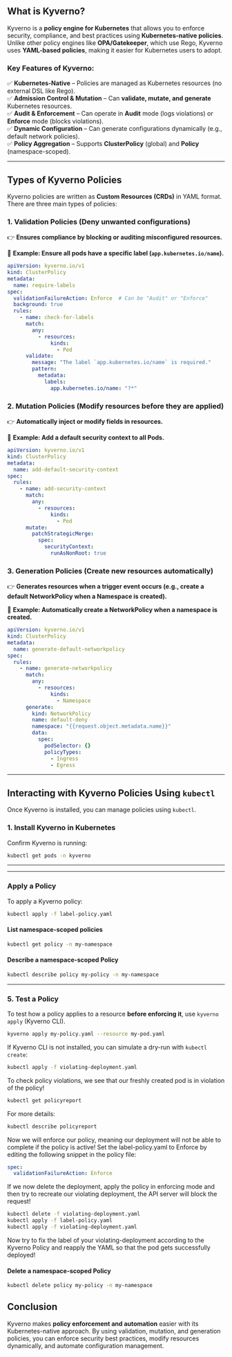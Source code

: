 ## **What is Kyverno?**  
Kyverno is a **policy engine for Kubernetes** that allows you to enforce security, compliance, and best practices using **Kubernetes-native policies**. Unlike other policy engines like **OPA/Gatekeeper**, which use Rego, Kyverno uses **YAML-based policies**, making it easier for Kubernetes users to adopt.  

### **Key Features of Kyverno:**  
✅ **Kubernetes-Native** – Policies are managed as Kubernetes resources (no external DSL like Rego).  
✅ **Admission Control & Mutation** – Can **validate, mutate, and generate** Kubernetes resources.  
✅ **Audit & Enforcement** – Can operate in **Audit** mode (logs violations) or **Enforce** mode (blocks violations).  
✅ **Dynamic Configuration** – Can generate configurations dynamically (e.g., default network policies).  
✅ **Policy Aggregation** – Supports **ClusterPolicy** (global) and **Policy** (namespace-scoped).  

---

## **Types of Kyverno Policies**  
Kyverno policies are written as **Custom Resources (CRDs)** in YAML format. There are three main types of policies:  

### **1. Validation Policies** (Deny unwanted configurations)  
👉 **Ensures compliance by blocking or auditing misconfigured resources.**  

🔹 **Example: Ensure all pods have a specific label (`app.kubernetes.io/name`).**  
```yaml
apiVersion: kyverno.io/v1
kind: ClusterPolicy
metadata:
  name: require-labels
spec:
  validationFailureAction: Enforce  # Can be "Audit" or "Enforce"
  background: true
  rules:
    - name: check-for-labels
      match:
        any:
          - resources:
              kinds:
                - Pod
      validate:
        message: "The label `app.kubernetes.io/name` is required."
        pattern:
          metadata:
            labels:
              app.kubernetes.io/name: "?*"
```

### **2. Mutation Policies** (Modify resources before they are applied)  
👉 **Automatically inject or modify fields in resources.**  

🔹 **Example: Add a default security context to all Pods.**  
```yaml
apiVersion: kyverno.io/v1
kind: ClusterPolicy
metadata:
  name: add-default-security-context
spec:
  rules:
    - name: add-security-context
      match:
        any:
          - resources:
              kinds:
                - Pod
      mutate:
        patchStrategicMerge:
          spec:
            securityContext:
              runAsNonRoot: true
```

### **3. Generation Policies** (Create new resources automatically)  
👉 **Generates resources when a trigger event occurs (e.g., create a default NetworkPolicy when a Namespace is created).**  

🔹 **Example: Automatically create a NetworkPolicy when a namespace is created.**  
```yaml
apiVersion: kyverno.io/v1
kind: ClusterPolicy
metadata:
  name: generate-default-networkpolicy
spec:
  rules:
    - name: generate-networkpolicy
      match:
        any:
          - resources:
              kinds:
                - Namespace
      generate:
        kind: NetworkPolicy
        name: default-deny
        namespace: "{{request.object.metadata.name}}"
        data:
          spec:
            podSelector: {}
            policyTypes:
              - Ingress
              - Egress
```

---

## **Interacting with Kyverno Policies Using `kubectl`**
Once Kyverno is installed, you can manage policies using `kubectl`.

### **1. Install Kyverno in Kubernetes**

Confirm Kyverno is running:
```sh
kubectl get pods -n kyverno
```

---

---

### Apply a Policy
To apply a Kyverno policy:
```sh
kubectl apply -f label-policy.yaml
```
#### **List namespace-scoped policies**
```sh
kubectl get policy -n my-namespace
```

#### **Describe a namespace-scoped Policy**
```sh
kubectl describe policy my-policy -n my-namespace
```

---

### **5. Test a Policy**
To test how a policy applies to a resource **before enforcing it**, use `kyverno apply` (Kyverno CLI).  
```sh
kyverno apply my-policy.yaml --resource my-pod.yaml
```
If Kyverno CLI is not installed, you can simulate a dry-run with `kubectl create`:
```sh
kubectl apply -f violating-deployment.yaml
```

To check policy violations, we see that our freshly created pod is in violation of the policy! 
```sh
kubectl get policyreport 
```

For more details:
```sh
kubectl describe policyreport
```

Now we will enforce our policy, meaning our deployment will not be able to complete if the policy is active! Set the label-policy.yaml to Enforce by editing the following snippet in the policy file:

```yaml 
spec:
  validationFailureAction: Enforce
```

If we now delete the deployment, apply the policy in enforcing mode and then try to recreate our violating deployment, the API server will block the request!
```sh
kubectl delete -f violating-deployment.yaml
kubectl apply -f label-policy.yaml
kubectl apply -f violating-deployment.yaml
```
Now try to fix the label of your violating-deployment according to the Kyverno Policy and reapply the YAML so that the pod gets successfully deployed! 


#### **Delete a namespace-scoped Policy**
```sh
kubectl delete policy my-policy -n my-namespace
```

## **Conclusion**
Kyverno makes **policy enforcement and automation** easier with its Kubernetes-native approach. By using validation, mutation, and generation policies, you can enforce security best practices, modify resources dynamically, and automate configuration management.  